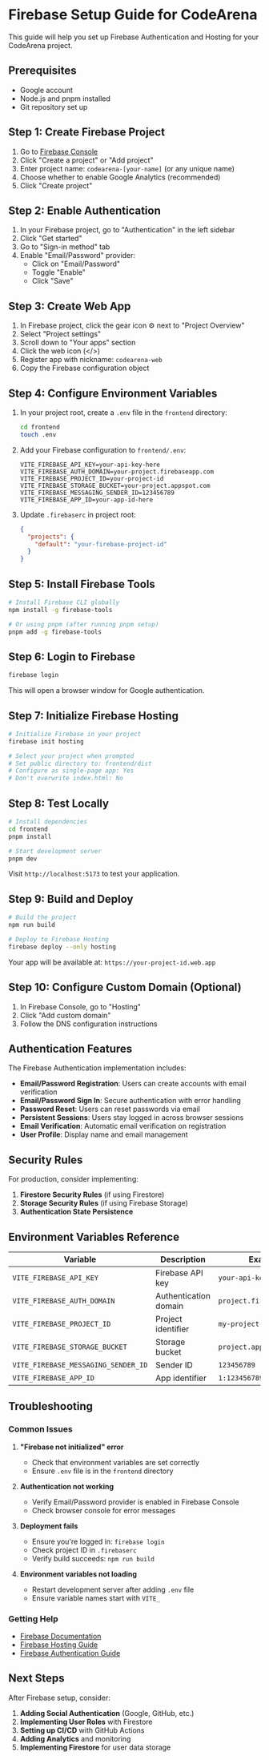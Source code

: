 # Firebase Setup Guide for CodeArena

This guide will help you set up Firebase Authentication and Hosting for your CodeArena project.

## Prerequisites

- Google account
- Node.js and pnpm installed
- Git repository set up

## Step 1: Create Firebase Project

1. Go to [Firebase Console](https://console.firebase.google.com/)
2. Click "Create a project" or "Add project"
3. Enter project name: `codearena-[your-name]` (or any unique name)
4. Choose whether to enable Google Analytics (recommended)
5. Click "Create project"

## Step 2: Enable Authentication

1. In your Firebase project, go to "Authentication" in the left sidebar
2. Click "Get started"
3. Go to "Sign-in method" tab
4. Enable "Email/Password" provider:
   - Click on "Email/Password"
   - Toggle "Enable"
   - Click "Save"

## Step 3: Create Web App

1. In Firebase project, click the gear icon ⚙️ next to "Project Overview"
2. Select "Project settings"
3. Scroll down to "Your apps" section
4. Click the web icon (</>)
5. Register app with nickname: `codearena-web`
6. Copy the Firebase configuration object

## Step 4: Configure Environment Variables

1. In your project root, create a `.env` file in the `frontend` directory:

   ```bash
   cd frontend
   touch .env
   ```

2. Add your Firebase configuration to `frontend/.env`:

   ```env
   VITE_FIREBASE_API_KEY=your-api-key-here
   VITE_FIREBASE_AUTH_DOMAIN=your-project.firebaseapp.com
   VITE_FIREBASE_PROJECT_ID=your-project-id
   VITE_FIREBASE_STORAGE_BUCKET=your-project.appspot.com
   VITE_FIREBASE_MESSAGING_SENDER_ID=123456789
   VITE_FIREBASE_APP_ID=your-app-id-here
   ```

3. Update `.firebaserc` in project root:
   ```json
   {
     "projects": {
       "default": "your-firebase-project-id"
     }
   }
   ```

## Step 5: Install Firebase Tools

```bash
# Install Firebase CLI globally
npm install -g firebase-tools

# Or using pnpm (after running pnpm setup)
pnpm add -g firebase-tools
```

## Step 6: Login to Firebase

```bash
firebase login
```

This will open a browser window for Google authentication.

## Step 7: Initialize Firebase Hosting

```bash
# Initialize Firebase in your project
firebase init hosting

# Select your project when prompted
# Set public directory to: frontend/dist
# Configure as single-page app: Yes
# Don't overwrite index.html: No
```

## Step 8: Test Locally

```bash
# Install dependencies
cd frontend
pnpm install

# Start development server
pnpm dev
```

Visit `http://localhost:5173` to test your application.

## Step 9: Build and Deploy

```bash
# Build the project
npm run build

# Deploy to Firebase Hosting
firebase deploy --only hosting
```

Your app will be available at: `https://your-project-id.web.app`

## Step 10: Configure Custom Domain (Optional)

1. In Firebase Console, go to "Hosting"
2. Click "Add custom domain"
3. Follow the DNS configuration instructions

## Authentication Features

The Firebase Authentication implementation includes:

- **Email/Password Registration**: Users can create accounts with email verification
- **Email/Password Sign In**: Secure authentication with error handling
- **Password Reset**: Users can reset passwords via email
- **Persistent Sessions**: Users stay logged in across browser sessions
- **Email Verification**: Automatic email verification on registration
- **User Profile**: Display name and email management

## Security Rules

For production, consider implementing:

1. **Firestore Security Rules** (if using Firestore)
2. **Storage Security Rules** (if using Firebase Storage)
3. **Authentication State Persistence**

## Environment Variables Reference

| Variable                            | Description           | Example                   |
| ----------------------------------- | --------------------- | ------------------------- |
| `VITE_FIREBASE_API_KEY`             | Firebase API key      | `your-api-key-here`       |
| `VITE_FIREBASE_AUTH_DOMAIN`         | Authentication domain | `project.firebaseapp.com` |
| `VITE_FIREBASE_PROJECT_ID`          | Project identifier    | `my-project-123`          |
| `VITE_FIREBASE_STORAGE_BUCKET`      | Storage bucket        | `project.appspot.com`     |
| `VITE_FIREBASE_MESSAGING_SENDER_ID` | Sender ID             | `123456789`               |
| `VITE_FIREBASE_APP_ID`              | App identifier        | `1:123456789:web:abc123`  |

## Troubleshooting

### Common Issues

1. **"Firebase not initialized" error**

   - Check that environment variables are set correctly
   - Ensure `.env` file is in the `frontend` directory

2. **Authentication not working**

   - Verify Email/Password provider is enabled in Firebase Console
   - Check browser console for error messages

3. **Deployment fails**

   - Ensure you're logged in: `firebase login`
   - Check project ID in `.firebaserc`
   - Verify build succeeds: `npm run build`

4. **Environment variables not loading**
   - Restart development server after adding `.env` file
   - Ensure variable names start with `VITE_`

### Getting Help

- [Firebase Documentation](https://firebase.google.com/docs)
- [Firebase Hosting Guide](https://firebase.google.com/docs/hosting)
- [Firebase Authentication Guide](https://firebase.google.com/docs/auth)

## Next Steps

After Firebase setup, consider:

1. **Adding Social Authentication** (Google, GitHub, etc.)
2. **Implementing User Roles** with Firestore
3. **Setting up CI/CD** with GitHub Actions
4. **Adding Analytics** and monitoring
5. **Implementing Firestore** for user data storage
